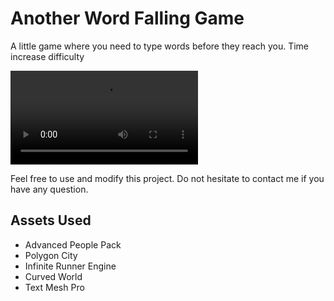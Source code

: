 # Another Word Falling Game

A little game where you need to type words before they reach you. Time increase difficulty 

![Gameplay](https://i.imgur.com/mSlnQUP.mp4)

Feel free to use and modify this project. 
Do not hesitate to contact me if you have any question.

## Assets Used

 - Advanced People Pack
 - Polygon City
 - Infinite Runner Engine
 - Curved World
 - Text Mesh Pro
